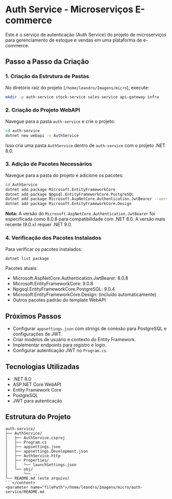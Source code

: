# Auth Service - Microserviços E-commerce

Este é o serviço de autenticação (Auth Service) do projeto de microserviços para gerenciamento de estoque e vendas em uma plataforma de e-commerce.

## Passo a Passo da Criação

### 1. Criação da Estrutura de Pastas
No diretório raiz do projeto (`/home/leandro/Imagens/micro`), execute:
```bash
mkdir -p auth-service stock-service sales-service api-gateway infra
```

### 2. Criação do Projeto WebAPI
Navegue para a pasta `auth-service` e crie o projeto:
```bash
cd auth-service
dotnet new webapi -n AuthService
```

Isso cria uma pasta `AuthService` dentro de `auth-service` com o projeto .NET 8.0.

### 3. Adição de Pacotes Necessários
Navegue para a pasta do projeto e adicione os pacotes:
```bash
cd AuthService
dotnet add package Microsoft.EntityFrameworkCore
dotnet add package Npgsql.EntityFrameworkCore.PostgreSQL
dotnet add package Microsoft.AspNetCore.Authentication.JwtBearer --version 8.0.8
dotnet add package Microsoft.EntityFrameworkCore.Design
```

**Nota:** A versão do `Microsoft.AspNetCore.Authentication.JwtBearer` foi especificada como 8.0.8 para compatibilidade com .NET 8.0. A versão mais recente (9.0.x) requer .NET 9.0.

### 4. Verificação dos Pacotes Instalados
Para verificar os pacotes instalados:
```bash
dotnet list package
```

Pacotes atuais:
- Microsoft.AspNetCore.Authentication.JwtBearer: 8.0.8
- Microsoft.EntityFrameworkCore: 9.0.8
- Npgsql.EntityFrameworkCore.PostgreSQL: 9.0.4
- Microsoft.EntityFrameworkCore.Design: (incluído automaticamente)
- Outros pacotes padrão do template WebAPI

## Próximos Passos
- Configurar `appsettings.json` com strings de conexão para PostgreSQL e configurações de JWT.
- Criar modelos de usuário e contexto do Entity Framework.
- Implementar endpoints para registro e login.
- Configurar autenticação JWT no `Program.cs`.

## Tecnologias Utilizadas
- .NET 8.0
- ASP.NET Core WebAPI
- Entity Framework Core
- PostgreSQL
- JWT para autenticação

## Estrutura do Projeto
```
auth-service/
├── AuthService/
│   ├── AuthService.csproj
│   ├── Program.cs
│   ├── appsettings.json
│   ├── appsettings.Development.json
│   ├── AuthService.http
│   ├── Properties/
│   │   └── launchSettings.json
│   └── obj/
│       └── ...
└── README.md (este arquivo)
```</content>
<parameter name="filePath">/home/leandro/Imagens/micro/auth-service/README.md
